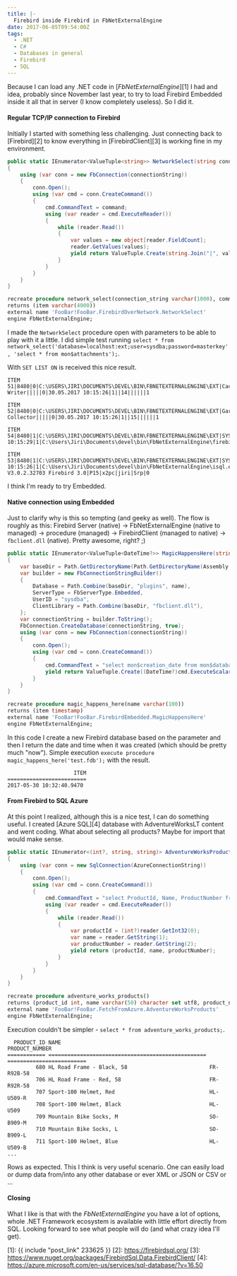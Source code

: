 ```yaml
---
title: |-
  Firebird inside Firebird in FbNetExternalEngine
date: 2017-06-05T09:54:00Z
tags:
  - .NET
  - C#
  - Databases in general
  - Firebird
  - SQL
---
```

Because I can load any .NET code in [_FbNetExternalEngine_][1] I had and idea, probably since November last year, to try to load Firebird Embedded inside it all that in server (I know completely useless). So I did it.  

<!-- excerpt -->

#### Regular TCP/IP connection to Firebird

Initially I started with something less challenging. Just connecting back to [Firebird][2] to know everything in [FirebirdClient][3] is working fine in my environment.

```csharp
public static IEnumerator<ValueTuple<string>> NetworkSelect(string connectionString, string command)
{
	using (var conn = new FbConnection(connectionString))
	{
		conn.Open();
		using (var cmd = conn.CreateCommand())
		{
			cmd.CommandText = command;
			using (var reader = cmd.ExecuteReader())
			{
				while (reader.Read())
				{
					var values = new object[reader.FieldCount];
					reader.GetValues(values);
					yield return ValueTuple.Create(string.Join("|", values.Select(x => x.ToString().Trim())));
				}
			}
		}
	}
}
``` 

```sql
recreate procedure network_select(connection_string varchar(1000), command varchar(1000))
returns (item varchar(4000))
external name 'FooBar!FooBar.FirebirdOverNetwork.NetworkSelect'
engine FbNetExternalEngine;
```

I made the `NetworkSelect` procedure open with parameters to be able to play with it a little. I did simple test running `select * from network_select('database=localhost:ext;user=sysdba;password=masterkey', 'select * from mon$attachments');`.

With `SET LIST ON` is received this nice result.  

```text
ITEM                            51|8480|0|C:\USERS\JIRI\DOCUMENTS\DEVEL\BIN\FBNETEXTERNALENGINE\EXT|Cache Writer|||||0|30.05.2017 10:15:26|1||14||||||1

ITEM                            52|8480|0|C:\USERS\JIRI\DOCUMENTS\DEVEL\BIN\FBNETEXTERNALENGINE\EXT|Garbage Collector|||||0|30.05.2017 10:15:26|1||15||||||1

ITEM                            54|8480|1|C:\USERS\JIRI\DOCUMENTS\DEVEL\BIN\FBNETEXTERNALENGINE\EXT|SYSDBA|NONE|TCPv4|127.0.0.1/61365|8480|0|30.05.2017 10:15:29|1|C:\Users\Jiri\Documents\devel\bin\FbNetExternalEngine\firebird.exe|16|5.9.1.0|P13|x2pc|Jiri|Srp|0

ITEM                            53|8480|1|C:\USERS\JIRI\DOCUMENTS\DEVEL\BIN\FBNETEXTERNALENGINE\EXT|SYSDBA|NONE|TCPv6|::1/61364|8952|4|30.05.2017 10:15:26|1|C:\Users\Jiri\Documents\devel\bin\FbNetExternalEngine\isql.exe|28|WI-V3.0.2.32703 Firebird 3.0|P15|x2pc|jiri|Srp|0
```

I think I'm ready to try Embedded.

#### Native connection using Embedded

Just to clarify why is this so tempting (and geeky as well). The flow is roughly as this: Firebird Server (native) → FbNetExternalEngine (native to managed) → procedure (managed) → FirebirdClient (managed to native) → `fbclient.dll` (native). Pretty awesome, right? ;)

```csharp
public static IEnumerator<ValueTuple<DateTime?>> MagicHappensHere(string name)
{
	var baseDir = Path.GetDirectoryName(Path.GetDirectoryName(Assembly.GetExecutingAssembly().Location));
	var builder = new FbConnectionStringBuilder()
	{
		Database = Path.Combine(baseDir, "plugins", name),
		ServerType = FbServerType.Embedded,
		UserID = "sysdba",
		ClientLibrary = Path.Combine(baseDir, "fbclient.dll"),
	};
	var connectionString = builder.ToString();
	FbConnection.CreateDatabase(connectionString, true);
	using (var conn = new FbConnection(connectionString))
	{
		conn.Open();
		using (var cmd = conn.CreateCommand())
		{
			cmd.CommandText = "select mon$creation_date from mon$database";
			yield return ValueTuple.Create((DateTime?)cmd.ExecuteScalar());
		}
	}
}
```

```sql
recreate procedure magic_happens_here(name varchar(100))
returns (item timestamp)
external name 'FooBar!FooBar.FirebirdEmbedded.MagicHappensHere'
engine FbNetExternalEngine;
```

In this code I create a new Firebird database based on the parameter and then I return the date and time when it was created (which should be pretty much "now"). Simple execution `execute procedure magic_happens_here('test.fdb');` with the result.

```text
                     ITEM
=========================
2017-05-30 10:32:40.9470
```

#### From Firebird to SQL Azure

At this point I realized, although this is a nice test, I can do something useful. I created [Azure SQL][4] database with AdventureWorksLT content and went coding. What about selecting all products? Maybe for import that would make sense.

```csharp
public static IEnumerator<(int?, string, string)> AdventureWorksProducts()
{
	using (var conn = new SqlConnection(AzureConnectionString))
	{
		conn.Open();
		using (var cmd = conn.CreateCommand())
		{
			cmd.CommandText = "select ProductId, Name, ProductNumber from SalesLT.Product";
			using (var reader = cmd.ExecuteReader())
			{
				while (reader.Read())
				{
					var productId = (int?)reader.GetInt32(0);
					var name = reader.GetString(1);
					var productNumber = reader.GetString(2);
					yield return (productId, name, productNumber);
				}
			}
		}
	}
}
```

```sql
recreate procedure adventure_works_products()
returns (product_id int, name varchar(50) character set utf8, product_number varchar(25) character set utf8)
external name 'FooBar!FooBar.FetchFromAzure.AdventureWorksProducts'
engine FbNetExternalEngine;
```

Execution couldn't be simpler - `select * from adventure_works_products;`.

```text
  PRODUCT_ID NAME                                               PRODUCT_NUMBER
============ ================================================== =========================
         680 HL Road Frame - Black, 58                          FR-R92B-58
         706 HL Road Frame - Red, 58                            FR-R92R-58
         707 Sport-100 Helmet, Red                              HL-U509-R
         708 Sport-100 Helmet, Black                            HL-U509
         709 Mountain Bike Socks, M                             SO-B909-M
         710 Mountain Bike Socks, L                             SO-B909-L
         711 Sport-100 Helmet, Blue                             HL-U509-B
...
```

Rows as expected. This I think is very useful scenario. One can easily load or dump data from/into any other database or ever XML or JSON or CSV or ...

#### Closing

What I like is that with the _FbNetExternalEngine_ you have a lot of options, whole .NET Framework ecosystem is available with little effort directly from SQL. Looking forward to see what people will do (and what crazy idea I'll get). 

[1]: {{ include "post_link" 233625 }}
[2]: https://firebirdsql.org/
[3]: https://www.nuget.org/packages/FirebirdSql.Data.FirebirdClient/
[4]: https://azure.microsoft.com/en-us/services/sql-database/?v=16.50